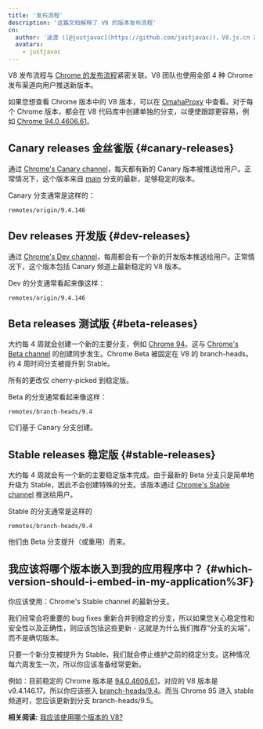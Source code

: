 ```yaml
---
title: '发布流程'
description: '这篇文档解释了 V8 的版本发布流程'
cn:
  author: '迷渡 ([@justjavac](https://github.com/justjavac))，V8.js.cn 站长'
  avatars:
    - justjavac
---
```


V8 发布流程与 [Chrome 的发布流程](https://www.chromium.org/getting-involved/dev-channel)紧密关联。V8 团队也使用全部 4 种 Chrome 发布渠道向用户推送新版本。

如果您想查看 Chrome 版本中的 V8 版本，可以在 [OmahaProxy](https://omahaproxy.appspot.com) 中查看。对于每个 Chrome 版本，都会在 V8 代码库中创建单独的分支，以便使跟踪更容易，例如 [Chrome 94.0.4606.61](https://chromium.googlesource.com/v8/v8.git/+/chromium/4606)。

## Canary releases 金丝雀版 {#canary-releases}

通过 [Chrome's Canary channel](https://www.google.com/chrome/browser/canary.html?platform=win64)，每天都有新的 Canary 版本被推送给用户。正常情况下，这个版本来自 [main](https://chromium.googlesource.com/v8/v8.git/+/refs/heads/main) 分支的最新，足够稳定的版本。

Canary 分支通常是这样的：

```
remotes/origin/9.4.146
```

## Dev releases 开发版 {#dev-releases}

通过 [Chrome's Dev channel](https://www.google.com/chrome/browser/desktop/index.html?extra=devchannel&platform=win64)，每周都会有一个新的开发版本推送给用户。正常情况下，这个版本包括 Canary 频道上最新稳定的 V8 版本。

Dev 的分支通常看起来像这样：

```
remotes/origin/9.4.146
```

## Beta releases 测试版 {#beta-releases}

大约每 4 周就会创建一个新的主要分支，例如 [Chrome 94](https://chromium.googlesource.com/v8/v8.git/+log/branch-heads/9.4)。这与 [Chrome's Beta channel](https://www.google.com/chrome/browser/beta.html?platform=win64) 的创建同步发生。Chrome Beta 被固定在 V8 的 branch-heads。约 4 周时间分支被提升到 Stable。

所有的更改仅 cherry-picked 到稳定版。

Beta 的分支通常看起来像这样：

```
remotes/branch-heads/9.4
```

它们基于 Canary 分支创建。

## Stable releases 稳定版 {#stable-releases}

大约每 4 周就会有一个新的主要稳定版本完成。由于最新的 Beta 分支只是简单地升级为 Stable，因此不会创建特殊的分支。该版本通过 [Chrome's Stable channel](https://www.google.com/chrome/browser/desktop/index.html?platform=win64) 推送给用户。

Stable 的分支通常是这样的

```
remotes/branch-heads/9.4
```

他们由 Beta 分支提升（或重用）而来。

## 我应该将哪个版本嵌入到我的应用程序中？ {#which-version-should-i-embed-in-my-application%3F}

你应该使用：Chrome's Stable channel 的最新分支。

我们经常会将重要的 bug fixes 重新合并到稳定的分支，所以如果您关心稳定性和安全性以及正确性，则应该包括这些更新 - 这就是为什么我们推荐“分支的尖端”，而不是确切版本。

只要一个新分支被提升为 Stable，我们就会停止维护之前的稳定分支。这种情况每六周发生一次，所以你应该准备经常更新。

例如：目前稳定的 Chrome 版本是 [94.0.4606.61](https://omahaproxy.appspot.com)，对应的 V8 版本是 v9.4.146.17。所以你应该嵌入 [branch-heads/9.4](https://chromium.googlesource.com/v8/v8.git/+/branch-heads/9.4)。而当 Chrome 95 进入 stable 频道时，您应该更新到分支 branch-heads/9.5。

**相关阅读:** [我应该使用哪个版本的 V8?](/docs/version-numbers#which-v8-version-should-i-use%3F)
